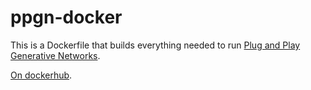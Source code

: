 # ppgn-docker
This is a Dockerfile that builds everything needed to run [Plug and Play Generative Networks](https://github.com/Evolving-AI-Lab/ppgn).

[On dockerhub](https://bit.ly/ppgn).
